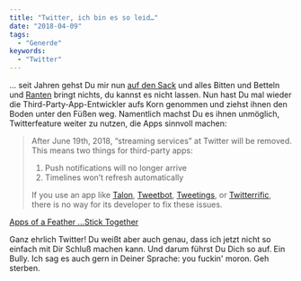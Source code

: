 ```yaml
---
title: "Twitter, ich bin es so leid…"
date: "2018-04-09"
tags:
  - "Generde"
keywords:
  - "Twitter"
---
```


… seit Jahren gehst Du mir nun [auf den Sack](https://couchblog.de/nico/2016/02/menschen-die-auf-twitter-starren/) und alles Bitten und Betteln und [Ranten](https://couchblog.de/blog/2017/03/27/ach-twitter/) bringt nichts, du kannst es nicht lassen. Nun hast Du mal wieder die Third-Party-App-Entwickler aufs Korn genommen und ziehst ihnen den Boden unter den Füßen weg. Namentlich machst Du es ihnen unmöglich, Twitterfeature weiter zu nutzen, die Apps sinnvoll machen:

> After June 19th, 2018, “streaming services” at Twitter will be removed. This means two things for third-party apps:
>
> 1. Push notifications will no longer arrive
> 2. Timelines won’t refresh automatically
>
> If you use an app like [Talon](http://klinkerapps.com/talon-overview/), [Tweetbot](https://tapbots.com/tweetbot/), [Tweetings](https://www.tweetings.net/apps/), or [Twitterrific](https://twitterrific.com/), there is no way for its developer to fix these issues.

[Apps of a Feather …Stick Together](http://apps-of-a-feather.com/)

Ganz ehrlich Twitter! Du weißt aber auch genau, dass ich jetzt nicht so einfach mit Dir Schluß machen kann. Und darum führst Du Dich so auf. Ein Bully. Ich sag es auch gern in Deiner Sprache: you fuckin' moron. Geh sterben.
